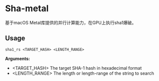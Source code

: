 # Sha-metal

基于macOS Metal库提供的并行计算能力，在GPU上执行sha1爆破。

## Usage

`sha1_rs <TARGET_HASH> <LENGTH_RANGE>`

**Arguments:**

  - <TARGET_HASH>   The target SHA-1 hash in hexadecimal format
  - <LENGTH_RANGE>  The length or length-range of the string to search